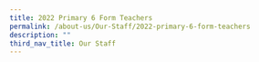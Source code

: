 ```yaml
---
title: 2022 Primary 6 Form Teachers
permalink: /about-us/Our-Staff/2022-primary-6-form-teachers
description: ""
third_nav_title: Our Staff
---
```

